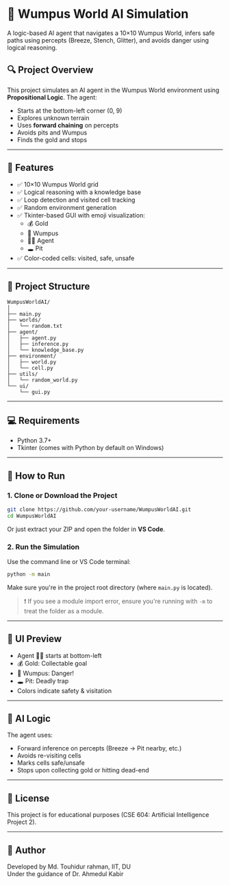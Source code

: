 # 🧠 Wumpus World AI Simulation

A logic-based AI agent that navigates a 10×10 Wumpus World, infers safe paths using percepts (Breeze, Stench, Glitter), and avoids danger using logical reasoning.

## 🔍 Project Overview

This project simulates an AI agent in the Wumpus World environment using **Propositional Logic**. The agent:

- Starts at the bottom-left corner (0, 9)
- Explores unknown terrain
- Uses **forward chaining** on percepts
- Avoids pits and Wumpus
- Finds the gold and stops

---

## 🎯 Features

- ✅ 10×10 Wumpus World grid
- ✅ Logical reasoning with a knowledge base
- ✅ Loop detection and visited cell tracking
- ✅ Random environment generation
- ✅ Tkinter-based GUI with emoji visualization:
  - 💰 Gold
  - 🐉 Wumpus
  - 🧍‍♂️ Agent
  - 🕳️ Pit
- ✅ Color-coded cells: visited, safe, unsafe

---

## 📁 Project Structure

```
WumpusWorldAI/
│
├── main.py
├── worlds/
│   └── random.txt
├── agent/
│   ├── agent.py
│   ├── inference.py
│   └── knowledge_base.py
├── environment/
│   ├── world.py
│   └── cell.py
├── utils/
│   └── random_world.py
└── ui/
    └── gui.py
```

---

## 💻 Requirements

- Python 3.7+
- Tkinter (comes with Python by default on Windows)

---

## 🚀 How to Run

### 1. Clone or Download the Project

```bash
git clone https://github.com/your-username/WumpusWorldAI.git
cd WumpusWorldAI
```

Or just extract your ZIP and open the folder in **VS Code**.

### 2. Run the Simulation

Use the command line or VS Code terminal:

```bash
python -m main
```

Make sure you're in the project root directory (where `main.py` is located).

> ❗ If you see a module import error, ensure you're running with `-m` to treat the folder as a module.

---

## 📸 UI Preview

- Agent 🧍‍♂️ starts at bottom-left
- 💰 Gold: Collectable goal
- 🐉 Wumpus: Danger!
- 🕳️ Pit: Deadly trap
- Colors indicate safety & visitation

---

## 🧠 AI Logic

The agent uses:

- Forward inference on percepts (Breeze → Pit nearby, etc.)
- Avoids re-visiting cells
- Marks cells safe/unsafe
- Stops upon collecting gold or hitting dead-end

---

## 📃 License

This project is for educational purposes (CSE 604: Artificial Intelligence Project 2).

---

## 🙋 Author

Developed by Md. Touhidur rahman, IIT, DU  
Under the guidance of Dr. Ahmedul Kabir